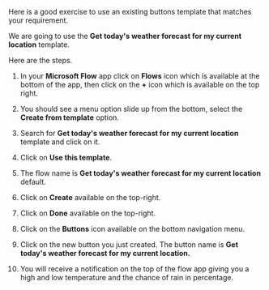 Here is a good exercise to use an existing buttons template that matches
your requirement.

We are going to use the **Get today's weather forecast for my current
location** template.

Here are the steps.

1.  In your **Microsoft Flow** app click on **Flows** icon which is available at the bottom of the app, then click on the **+** icon which is available on the top right.

1.  You should see a menu option slide up from the bottom, select the **Create from template** option.

1.  Search for **Get today's weather forecast for my current location** template and click on it.

1.  Click on **Use this template**.

1.  The flow name is **Get today's weather forecast for my current location** default.

1.  Click on **Create** available on the top-right.

1.  Click on **Done** available on the top-right.

1.  Click on the **Buttons** icon available on the bottom navigation menu.

1.  Click on the new button you just created. The button name is **Get today's weather forecast for my current location.**

1. You will receive a notification on the top of the flow app giving you a high and low temperature and the chance of rain in percentage.
